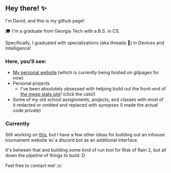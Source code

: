 ## Hey there! ✨
I'm David, and this is my github page!

🎓 I'm a graduate from Georgia Tech with a B.S. in CS.

Specifically, I graduated with specializations (aka threads 🧵) in Devices and Intelligence!

### Here, you'll see:
- [My personal website](https://d-lee-te.github.io/) (which is currently being hosted on gitpages for now)
- Personal projects
  - I've been absolutely obsessed with helping build out the front-end of [the meep stats site](https://github.com/dpvb/meep-site)! (click the cats!)
- Some of my old school assignments, projects, and classes with most of it redacted or omitted and replaced with synopses (I made the actual code private)

### Currently
Still working on [this](https://github.com/dpvb/meep-site), but I have a few other ideas for building out an inhouse tournament website w/ a discord bot as an additional interface.

It's between that and building some kind of run tool for Risk of Rain 2, but all down the pipeline of things to build :D

Feel free to contact me! ✉️

